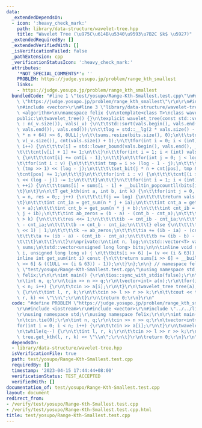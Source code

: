 ```yaml
---
data:
  _extendedDependsOn:
  - icon: ':heavy_check_mark:'
    path: library/data-structure/wavelet-tree.hpp
    title: "Wavelet Tree (\u975C\u614B\u5340\u9593\u7B2C $k$ \u5927)"
  _extendedRequiredBy: []
  _extendedVerifiedWith: []
  _isVerificationFailed: false
  _pathExtension: cpp
  _verificationStatusIcon: ':heavy_check_mark:'
  attributes:
    '*NOT_SPECIAL_COMMENTS*': ''
    PROBLEM: https://judge.yosupo.jp/problem/range_kth_smallest
    links:
    - https://judge.yosupo.jp/problem/range_kth_smallest
  bundledCode: "#line 1 \"test/yosupo/Range-Kth-Smallest.test.cpp\"\n#define PROBLEM\
    \ \"https://judge.yosupo.jp/problem/range_kth_smallest\"\r\n\r\n#include <iostream>\r\
    \n#include <vector>\r\n#line 3 \"library/data-structure/wavelet-tree.hpp\"\n#include\
    \ <algorithm>\n\nnamespace felix {\n\ntemplate<class T>\nclass wavelet_tree {\n\
    public:\n\twavelet_tree() {}\n\texplicit wavelet_tree(const std::vector<T>& _v)\
    \ : n(_v.size()), vals(_v) {\n\t\tstd::sort(vals.begin(), vals.end());\n\t\tvals.erase(std::unique(vals.begin(),\
    \ vals.end()), vals.end());\n\t\tlog = std::__lg(2 * vals.size() - 1);\n\t\tbits.resize((log\
    \ * n + 64) >> 6, 0ULL);\n\t\tsums.resize(bits.size(), 0);\n\t\tstd::vector<int>\
    \ v(_v.size()), cnt(vals.size() + 1);\n\t\tfor(int i = 0; i < (int) v.size();\
    \ i++) {\n\t\t\tv[i] = std::lower_bound(vals.begin(), vals.end(), _v[i]) - vals.begin();\n\
    \t\t\tcnt[v[i] + 1] += 1;\n\t\t}\n\t\tfor(int i = 1; i < (int) vals.size(); ++i)\
    \ {\n\t\t\tcnt[i] += cnt[i - 1];\n\t\t}\n\t\tfor(int j = 0; j < log; ++j) {\n\t\
    \t\tfor(int i : v) {\n\t\t\t\tint tmp = i >> (log - 1 - j);\n\t\t\t\tint pos =\
    \ (tmp >> 1) << (log - j);\n\t\t\t\tset_bit(j * n + cnt[pos], tmp & 1);\n\t\t\t\
    \tcnt[pos] += 1;\n\t\t\t}\n\t\t\tfor(int i : v) {\n\t\t\t\tcnt[(i >> (log - j))\
    \ << (log - j)] -= 1;\n\t\t\t}\n\t\t}\n\t\tfor(int i = 1; i < (int) sums.size();\
    \ ++i) {\n\t\t\tsums[i] = sums[i - 1] + __builtin_popcountll(bits[i - 1]);\n\t\
    \t}\n\t}\n\n\tT get_kth(int a, int b, int k) {\n\t\tfor(int j = 0, ia = 0, ib\
    \ = n, res = 0;; j++) {\n\t\t\tif(j == log) {\n\t\t\t\treturn vals[res];\n\t\t\
    \t}\n\t\t\tint cnt_ia = get_sum(n * j + ia);\n\t\t\tint cnt_a = get_sum(n * j\
    \ + a);\n\t\t\tint cnt_b = get_sum(n * j + b);\n\t\t\tint cnt_ib = get_sum(n *\
    \ j + ib);\n\t\t\tint ab_zeros = (b - a) - (cnt_b - cnt_a);\n\t\t\tif(ab_zeros\
    \ > k) {\n\t\t\t\tres <<= 1;\n\t\t\t\tib -= cnt_ib - cnt_ia;\n\t\t\t\ta -= cnt_a\
    \ - cnt_ia;\n\t\t\t\tb -= cnt_b - cnt_ia;\n\t\t\t} else {\n\t\t\t\tres = (res\
    \ << 1) | 1;\n\t\t\t\tk -= ab_zeros;\n\t\t\t\tia += (ib - ia) - (cnt_ib - cnt_ia);\n\
    \t\t\t\ta += (ib - a) - (cnt_ib - cnt_a);\n\t\t\t\tb += (ib - b) - (cnt_ib - cnt_b);\n\
    \t\t\t}\n\t\t}\n\t}\n\nprivate:\n\tint n, log;\n\tstd::vector<T> vals;\n\tstd::vector<int>\
    \ sums;\n\tstd::vector<unsigned long long> bits;\n\n\tinline void set_bit(int\
    \ i, unsigned long long v) { \n\t\tbits[i >> 6] |= (v << (i & 63));\n\t}\n\n\t\
    inline int get_sum(int i) const {\n\t\treturn sums[i >> 6] + __builtin_popcountll(bits[i\
    \ >> 6] & ((1ULL << (i & 63)) - 1));\n\t}\n};\n\n} // namespace felix\n#line 6\
    \ \"test/yosupo/Range-Kth-Smallest.test.cpp\"\nusing namespace std;\r\nusing namespace\
    \ felix;\r\n\r\nint main() {\r\n\tios::sync_with_stdio(false);\r\n\tcin.tie(0);\r\
    \n\tint n, q;\r\n\tcin >> n >> q;\r\n\tvector<int> a(n);\r\n\tfor(int i = 0; i\
    \ < n; i++) {\r\n\t\tcin >> a[i];\r\n\t}\r\n\twavelet_tree tree(a);\r\n\twhile(q--)\
    \ {\r\n\t\tint l, r, k;\r\n\t\tcin >> l >> r >> k;\r\n\t\tcout << tree.get_kth(l,\
    \ r, k) << \"\\n\";\r\n\t}\r\n\treturn 0;\r\n}\r\n"
  code: "#define PROBLEM \"https://judge.yosupo.jp/problem/range_kth_smallest\"\r\n\
    \r\n#include <iostream>\r\n#include <vector>\r\n#include \"../../library/data-structure/wavelet-tree.hpp\"\
    \r\nusing namespace std;\r\nusing namespace felix;\r\n\r\nint main() {\r\n\tios::sync_with_stdio(false);\r\
    \n\tcin.tie(0);\r\n\tint n, q;\r\n\tcin >> n >> q;\r\n\tvector<int> a(n);\r\n\t\
    for(int i = 0; i < n; i++) {\r\n\t\tcin >> a[i];\r\n\t}\r\n\twavelet_tree tree(a);\r\
    \n\twhile(q--) {\r\n\t\tint l, r, k;\r\n\t\tcin >> l >> r >> k;\r\n\t\tcout <<\
    \ tree.get_kth(l, r, k) << \"\\n\";\r\n\t}\r\n\treturn 0;\r\n}\r\n"
  dependsOn:
  - library/data-structure/wavelet-tree.hpp
  isVerificationFile: true
  path: test/yosupo/Range-Kth-Smallest.test.cpp
  requiredBy: []
  timestamp: '2023-04-15 17:44:44+08:00'
  verificationStatus: TEST_ACCEPTED
  verifiedWith: []
documentation_of: test/yosupo/Range-Kth-Smallest.test.cpp
layout: document
redirect_from:
- /verify/test/yosupo/Range-Kth-Smallest.test.cpp
- /verify/test/yosupo/Range-Kth-Smallest.test.cpp.html
title: test/yosupo/Range-Kth-Smallest.test.cpp
---
```

